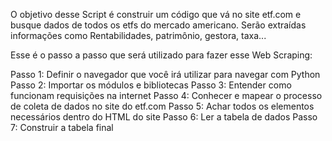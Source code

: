 O objetivo desse Script é construir um código que vá no site etf.com e busque dados de todos os etfs do mercado americano. Serão extraídas informações como Rentabilidades, patrimônio, gestora, taxa...

Esse é o passo a passo que será utilizado para fazer esse Web Scraping:

Passo 1: Definir o navegador que você irá utilizar para navegar com Python
Passo 2: Importar os módulos e bibliotecas
Passo 3: Entender como funcionam requisições na internet
Passo 4: Conhecer e mapear o processo de coleta de dados no site do etf.com
Passo 5: Achar todos os elementos necessários dentro do HTML do site
Passo 6: Ler a tabela de dados
Passo 7: Construir a tabela final
